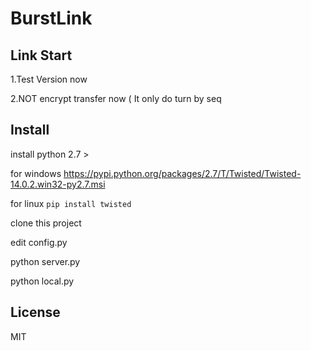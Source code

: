 BurstLink
===========
Link Start
------------------
1.Test Version now

2.NOT encrypt transfer now ( It only do turn by seq

Install
-------
install python 2.7 >

for windows https://pypi.python.org/packages/2.7/T/Twisted/Twisted-14.0.2.win32-py2.7.msi

for linux `pip install twisted`

clone this project

edit config.py

python server.py

python local.py

License
-------
MIT

